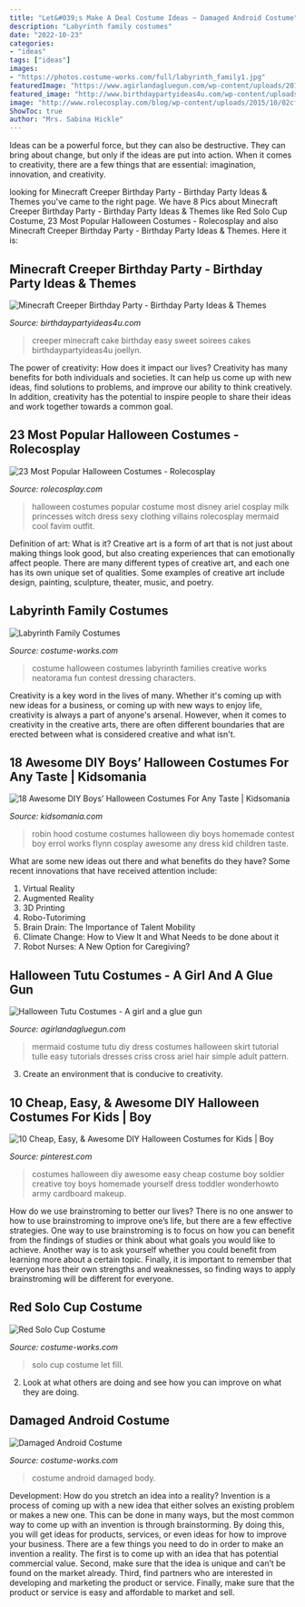 ```yaml
---
title: "Let&#039;s Make A Deal Costume Ideas ~ Damaged Android Costume"
description: "Labyrinth family costumes"
date: "2022-10-23"
categories:
- "ideas"
tags: ["ideas"]
images:
- "https://photos.costume-works.com/full/labyrinth_family1.jpg"
featuredImage: "https://www.agirlandagluegun.com/wp-content/uploads/2016/09/mermaiddress1.jpg"
featured_image: "http://www.birthdaypartyideas4u.com/wp-content/uploads/2015/02/cake-creeper-550x529.jpg"
image: "http://www.rolecosplay.com/blog/wp-content/uploads/2015/10/02cfcfb3583c99be86ee5fb96f087070.jpg"
ShowToc: true
author: "Mrs. Sabina Hickle"
---
```



Ideas can be a powerful force, but they can also be destructive. They can bring about change, but only if the ideas are put into action. When it comes to creativity, there are a few things that are essential: imagination, innovation, and creativity.

	

		
looking for Minecraft Creeper Birthday Party - Birthday Party Ideas &amp; Themes you've came to the right page. We have 8 Pics about Minecraft Creeper Birthday Party - Birthday Party Ideas &amp; Themes like Red Solo Cup Costume, 23 Most Popular Halloween Costumes - Rolecosplay and also Minecraft Creeper Birthday Party - Birthday Party Ideas &amp; Themes. Here it is:
		
    
## Minecraft Creeper Birthday Party - Birthday Party Ideas &amp; Themes

<img loading=lazy src="http://www.birthdaypartyideas4u.com/wp-content/uploads/2015/02/cake-creeper-550x529.jpg" onerror="this.onerror=null;this.src='https://tse2.mm.bing.net/th?id=OIP.IjQBETRCNP6F3v2R5QhfxwHaHH&amp;pid=15.1';" alt="Minecraft Creeper Birthday Party - Birthday Party Ideas &amp; Themes">

_Source: birthdaypartyideas4u.com_

>creeper minecraft cake birthday easy sweet soirees cakes birthdaypartyideas4u joellyn. 

	

The power of creativity: How does it impact our lives?
Creativity has many benefits for both individuals and societies. It can help us come up with new ideas, find solutions to problems, and improve our ability to think creatively. In addition, creativity has the potential to inspire people to share their ideas and work together towards a common goal.

    
## 23 Most Popular Halloween Costumes - Rolecosplay

<img loading=lazy src="http://www.rolecosplay.com/blog/wp-content/uploads/2015/10/02cfcfb3583c99be86ee5fb96f087070.jpg" onerror="this.onerror=null;this.src='https://tse3.mm.bing.net/th?id=OIP.UqbpgYAybmq_9EIJargAAAHaLH&amp;pid=15.1';" alt="23 Most Popular Halloween Costumes - Rolecosplay">

_Source: rolecosplay.com_

>halloween costumes popular costume most disney ariel cosplay milk princesses witch dress sexy clothing villains rolecosplay mermaid cool favim outfit. 

	

Definition of art: What is it?
Creative art is a form of art that is not just about making things look good, but also creating experiences that can emotionally affect people. There are many different types of creative art, and each one has its own unique set of qualities. Some examples of creative art include design, painting, sculpture, theater, music, and poetry.

    
## Labyrinth Family Costumes

<img loading=lazy src="https://photos.costume-works.com/full/labyrinth_family1.jpg" onerror="this.onerror=null;this.src='https://tse3.mm.bing.net/th?id=OIP.mDo9OL34nuY62kSPQn45WQHaLH&amp;pid=15.1';" alt="Labyrinth Family Costumes">

_Source: costume-works.com_

>costume halloween costumes labyrinth families creative works neatorama fun contest dressing characters. 

	

Creativity is a key word in the lives of many. Whether it's coming up with new ideas for a business, or coming up with new ways to enjoy life, creativity is always a part of anyone's arsenal. However, when it comes to creativity in the creative arts, there are often different boundaries that are erected between what is considered creative and what isn't.

    
## 18 Awesome DIY Boys’ Halloween Costumes For Any Taste | Kidsomania

<img loading=lazy src="http://www.kidsomania.com/photos/awesome-diy-boys-halloween-costumes-for-any-taste12.jpg" onerror="this.onerror=null;this.src='https://tse1.mm.bing.net/th?id=OIP.5K-rlvSm13tArTxaekCrFQHaL_&amp;pid=15.1';" alt="18 Awesome DIY Boys’ Halloween Costumes For Any Taste | Kidsomania">

_Source: kidsomania.com_

>robin hood costume costumes halloween diy boys homemade contest boy errol works flynn cosplay awesome any dress kid children taste. 

	

What are some new ideas out there and what benefits do they have?
Some recent innovations that have received attention include: 
1. Virtual Reality 
2. Augmented Reality 
3. 3D Printing 
4. Robo-Tutoriming 
5. Brain Drain: The Importance of Talent Mobility 
6. Climate Change: How to View It and What Needs to be done about it 
7. Robot Nurses: A New Option for Caregiving?

    
## Halloween Tutu Costumes - A Girl And A Glue Gun

<img loading=lazy src="https://www.agirlandagluegun.com/wp-content/uploads/2016/09/mermaiddress1.jpg" onerror="this.onerror=null;this.src='https://tse2.mm.bing.net/th?id=OIP.zcuJPdb8oZA8SeW-pDDbzgHaLH&amp;pid=15.1';" alt="Halloween Tutu Costumes - A girl and a glue gun">

_Source: agirlandagluegun.com_

>mermaid costume tutu diy dress costumes halloween skirt tutorial tulle easy tutorials dresses criss cross ariel hair simple adult pattern. 

	

3. Create an environment that is conducive to creativity.

    
## 10 Cheap, Easy, &amp; Awesome DIY Halloween Costumes For Kids | Boy

<img loading=lazy src="https://i.pinimg.com/originals/e6/c9/aa/e6c9aa7644b5f78fc3a789f6e990ce5c.jpg" onerror="this.onerror=null;this.src='https://tse3.mm.bing.net/th?id=OIP.MM0bxv3HtcU2Nx-zv5NmtwAAAA&amp;pid=15.1';" alt="10 Cheap, Easy, &amp; Awesome DIY Halloween Costumes for Kids | Boy">

_Source: pinterest.com_

>costumes halloween diy awesome easy cheap costume boy soldier creative toy boys homemade yourself dress toddler wonderhowto army cardboard makeup. 

	

How do we use brainstroming to better our lives?
There is no one answer to how to use brainstroming to improve one’s life, but there are a few effective strategies. One way to use brainstroming is to focus on how you can benefit from the findings of studies or think about what goals you would like to achieve. Another way is to ask yourself whether you could benefit from learning more about a certain topic. Finally, it is important to remember that everyone has their own strengths and weaknesses, so finding ways to apply brainstroming will be different for everyone.

    
## Red Solo Cup Costume

<img loading=lazy src="https://photos.costume-works.com/full/red_solo_cup3.jpg" onerror="this.onerror=null;this.src='https://tse3.mm.bing.net/th?id=OIP.w-xgwGZWoP6jdZEWnCBuRQHaKm&amp;pid=15.1';" alt="Red Solo Cup Costume">

_Source: costume-works.com_

>solo cup costume let fill. 

	

2. Look at what others are doing and see how you can improve on what they are doing. 

    
## Damaged Android Costume

<img loading=lazy src="https://photos.costume-works.com/full/damaged_android.jpg" onerror="this.onerror=null;this.src='https://tse1.mm.bing.net/th?id=OIP.eQF8f9QXAcb08i9hxPOTRQHaNm&amp;pid=15.1';" alt="Damaged Android Costume">

_Source: costume-works.com_

>costume android damaged body. 

	

Development: How do you stretch an idea into a reality?
Invention is a process of coming up with a new idea that either solves an existing problem or makes a new one. This can be done in many ways, but the most common way to come up with an invention is through brainstorming. By doing this, you will get ideas for products, services, or even ideas for how to improve your business.
There are a few things you need to do in order to make an invention a reality. The first is to come up with an idea that has potential commercial value. Second, make sure that the idea is unique and can’t be found on the market already. Third, find partners who are interested in developing and marketing the product or service. Finally, make sure that the product or service is easy and affordable to market and sell.

